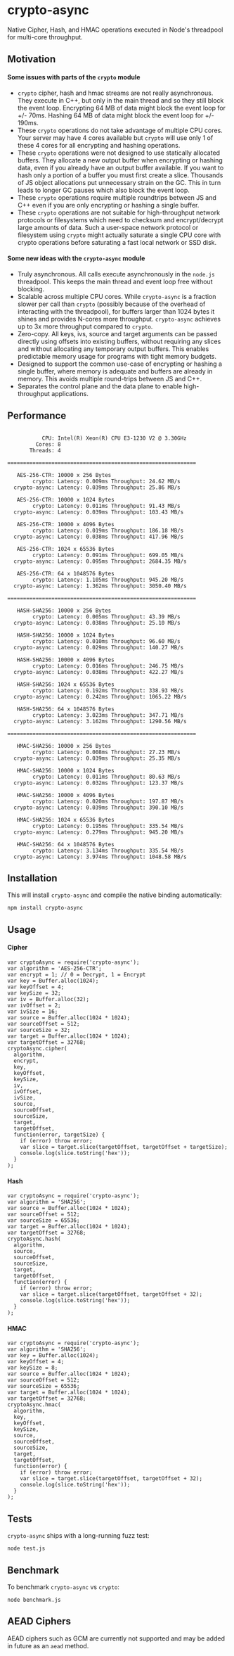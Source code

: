 # crypto-async
Native Cipher, Hash, and HMAC operations executed in Node's threadpool for multi-core throughput.

## Motivation
#### Some issues with parts of the `crypto` module
* `crypto` cipher, hash and hmac streams are not really asynchronous. They execute in C++, but only in the main thread and so they still block the event loop. Encrypting 64 MB of data might block the event loop for +/- 70ms. Hashing 64 MB of data might block the event loop for +/- 190ms.
* These `crypto` operations do not take advantage of multiple CPU cores. Your server may have 4 cores available but `crypto` will use only 1 of these 4 cores for all encrypting and hashing operations.
* These `crypto` operations were not designed to use statically allocated buffers. They allocate a new output buffer when encrypting or hashing data, even if you already have an output buffer available. If you want to hash only a portion of a buffer you must first create a slice. Thousands of JS object allocations put unnecessary strain on the GC. This in turn leads to longer GC pauses which also block the event loop.
* These `crypto` operations require multiple roundtrips between JS and C++ even if you are only encrypting or hashing a single buffer.
* These `crypto` operations are not suitable for high-throughput network protocols or filesystems which need to checksum and encrypt/decrypt large amounts of data. Such a user-space network protocol or filesystem using `crypto` might actually saturate a single CPU core with crypto operations before saturating a fast local network or SSD disk.

#### Some new ideas with the `crypto-async` module
* Truly asynchronous. All calls execute asynchronously in the `node.js` threadpool. This keeps the main thread and event loop free without blocking.
* Scalable across multiple CPU cores. While `crypto-async` is a fraction slower per call than `crypto` (possibly because of the overhead of interacting with the threadpool), for buffers larger than 1024 bytes it shines and provides N-cores more throughput. `crypto-async` achieves up to 3x more throughput compared to `crypto`.
* Zero-copy. All keys, ivs, source and target arguments can be passed directly using offsets into existing buffers, without requiring any slices and without allocating any temporary output buffers. This enables predictable memory usage for programs with tight memory budgets.
* Designed to support the common use-case of encrypting or hashing a single buffer, where memory is adequate and buffers are already in memory. This avoids multiple round-trips between JS and C++.
* Separates the control plane and the data plane to enable high-throughput applications.

## Performance
```

           CPU: Intel(R) Xeon(R) CPU E3-1230 V2 @ 3.30GHz
         Cores: 8
       Threads: 4

============================================================

   AES-256-CTR: 10000 x 256 Bytes
        crypto: Latency: 0.009ms Throughput: 24.62 MB/s
  crypto-async: Latency: 0.039ms Throughput: 25.86 MB/s

   AES-256-CTR: 10000 x 1024 Bytes
        crypto: Latency: 0.011ms Throughput: 91.43 MB/s
  crypto-async: Latency: 0.039ms Throughput: 103.43 MB/s

   AES-256-CTR: 10000 x 4096 Bytes
        crypto: Latency: 0.019ms Throughput: 186.18 MB/s
  crypto-async: Latency: 0.038ms Throughput: 417.96 MB/s

   AES-256-CTR: 1024 x 65536 Bytes
        crypto: Latency: 0.091ms Throughput: 699.05 MB/s
  crypto-async: Latency: 0.095ms Throughput: 2684.35 MB/s

   AES-256-CTR: 64 x 1048576 Bytes
        crypto: Latency: 1.105ms Throughput: 945.20 MB/s
  crypto-async: Latency: 1.362ms Throughput: 3050.40 MB/s

============================================================

   HASH-SHA256: 10000 x 256 Bytes
        crypto: Latency: 0.005ms Throughput: 43.39 MB/s
  crypto-async: Latency: 0.038ms Throughput: 25.10 MB/s

   HASH-SHA256: 10000 x 1024 Bytes
        crypto: Latency: 0.010ms Throughput: 96.60 MB/s
  crypto-async: Latency: 0.029ms Throughput: 140.27 MB/s

   HASH-SHA256: 10000 x 4096 Bytes
        crypto: Latency: 0.016ms Throughput: 246.75 MB/s
  crypto-async: Latency: 0.038ms Throughput: 422.27 MB/s

   HASH-SHA256: 1024 x 65536 Bytes
        crypto: Latency: 0.192ms Throughput: 338.93 MB/s
  crypto-async: Latency: 0.242ms Throughput: 1065.22 MB/s

   HASH-SHA256: 64 x 1048576 Bytes
        crypto: Latency: 3.023ms Throughput: 347.71 MB/s
  crypto-async: Latency: 3.162ms Throughput: 1290.56 MB/s

============================================================

   HMAC-SHA256: 10000 x 256 Bytes
        crypto: Latency: 0.008ms Throughput: 27.23 MB/s
  crypto-async: Latency: 0.039ms Throughput: 25.35 MB/s

   HMAC-SHA256: 10000 x 1024 Bytes
        crypto: Latency: 0.011ms Throughput: 80.63 MB/s
  crypto-async: Latency: 0.032ms Throughput: 123.37 MB/s

   HMAC-SHA256: 10000 x 4096 Bytes
        crypto: Latency: 0.020ms Throughput: 197.87 MB/s
  crypto-async: Latency: 0.039ms Throughput: 390.10 MB/s

   HMAC-SHA256: 1024 x 65536 Bytes
        crypto: Latency: 0.195ms Throughput: 335.54 MB/s
  crypto-async: Latency: 0.279ms Throughput: 945.20 MB/s

   HMAC-SHA256: 64 x 1048576 Bytes
        crypto: Latency: 3.134ms Throughput: 335.54 MB/s
  crypto-async: Latency: 3.974ms Throughput: 1048.58 MB/s

```

## Installation
This will install `crypto-async` and compile the native binding automatically:
```
npm install crypto-async
```

## Usage

#### Cipher
```
var cryptoAsync = require('crypto-async');
var algorithm = 'AES-256-CTR';
var encrypt = 1; // 0 = Decrypt, 1 = Encrypt
var key = Buffer.alloc(1024);
var keyOffset = 4;
var keySize = 32;
var iv = Buffer.alloc(32);
var ivOffset = 2;
var ivSize = 16;
var source = Buffer.alloc(1024 * 1024);
var sourceOffset = 512;
var sourceSize = 32;
var target = Buffer.alloc(1024 * 1024);
var targetOffset = 32768;
cryptoAsync.cipher(
  algorithm,
  encrypt,
  key,
  keyOffset,
  keySize,
  iv,
  ivOffset,
  ivSize,
  source,
  sourceOffset,
  sourceSize,
  target,
  targetOffset,
  function(error, targetSize) {
    if (error) throw error;
    var slice = target.slice(targetOffset, targetOffset + targetSize);
    console.log(slice.toString('hex'));
  }
);
```

#### Hash
```
var cryptoAsync = require('crypto-async');
var algorithm = 'SHA256';
var source = Buffer.alloc(1024 * 1024);
var sourceOffset = 512;
var sourceSize = 65536;
var target = Buffer.alloc(1024 * 1024);
var targetOffset = 32768;
cryptoAsync.hash(
  algorithm,
  source,
  sourceOffset,
  sourceSize,
  target,
  targetOffset,
  function(error) {
    if (error) throw error;
    var slice = target.slice(targetOffset, targetOffset + 32);
    console.log(slice.toString('hex'));
  }
);
```

#### HMAC
```
var cryptoAsync = require('crypto-async');
var algorithm = 'SHA256';
var key = Buffer.alloc(1024);
var keyOffset = 4;
var keySize = 8;
var source = Buffer.alloc(1024 * 1024);
var sourceOffset = 512;
var sourceSize = 65536;
var target = Buffer.alloc(1024 * 1024);
var targetOffset = 32768;
cryptoAsync.hmac(
  algorithm,
  key,
  keyOffset,
  keySize,
  source,
  sourceOffset,
  sourceSize,
  target,
  targetOffset,
  function(error) {
    if (error) throw error;
    var slice = target.slice(targetOffset, targetOffset + 32);
    console.log(slice.toString('hex'));
  }
);
```

## Tests
`crypto-async` ships with a long-running fuzz test:

```
node test.js
```

## Benchmark
To benchmark `crypto-async` vs `crypto`:
```
node benchmark.js
```

## AEAD Ciphers

AEAD ciphers such as GCM are currently not supported and may be added in future as an `aead` method.
